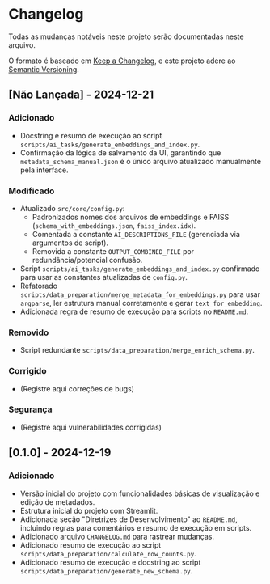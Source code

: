 # Changelog

Todas as mudanças notáveis neste projeto serão documentadas neste arquivo.

O formato é baseado em [Keep a Changelog](https://keepachangelog.com/pt-BR/1.0.0/),
e este projeto adere ao [Semantic Versioning](https://semver.org/lang/pt-BR/).

## [Não Lançada] - 2024-12-21

### Adicionado
- Docstring e resumo de execução ao script `scripts/ai_tasks/generate_embeddings_and_index.py`.
- Confirmação da lógica de salvamento da UI, garantindo que `metadata_schema_manual.json` é o único arquivo atualizado manualmente pela interface.

### Modificado
- Atualizado `src/core/config.py`:
    - Padronizados nomes dos arquivos de embeddings e FAISS (`schema_with_embeddings.json`, `faiss_index.idx`).
    - Comentada a constante `AI_DESCRIPTIONS_FILE` (gerenciada via argumentos de script).
    - Removida a constante `OUTPUT_COMBINED_FILE` por redundância/potencial confusão.
- Script `scripts/ai_tasks/generate_embeddings_and_index.py` confirmado para usar as constantes atualizadas de `config.py`.
- Refatorado `scripts/data_preparation/merge_metadata_for_embeddings.py` para usar `argparse`, ler estrutura manual corretamente e gerar `text_for_embedding`.
- Adicionada regra de resumo de execução para scripts no `README.md`.

### Removido
- Script redundante `scripts/data_preparation/merge_enrich_schema.py`.

### Corrigido
- (Registre aqui correções de bugs)

### Segurança
- (Registre aqui vulnerabilidades corrigidas)

## [0.1.0] - 2024-12-19
### Adicionado
- Versão inicial do projeto com funcionalidades básicas de visualização e edição de metadados.
- Estrutura inicial do projeto com Streamlit.
- Adicionada seção "Diretrizes de Desenvolvimento" ao `README.md`, incluindo regras para comentários e resumo de execução em scripts.
- Adicionado arquivo `CHANGELOG.md` para rastrear mudanças.
- Adicionado resumo de execução ao script `scripts/data_preparation/calculate_row_counts.py`.
- Adicionado resumo de execução e docstring ao script `scripts/data_preparation/generate_new_schema.py`. 